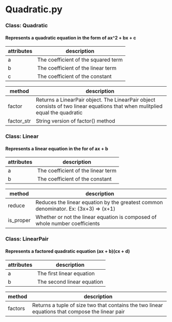 # Quadratic.py

### Class: Quadratic
#### Represents a quadratic equation in the form of ax^2 + bx + c
attributes | description
-----------| -----------
a | The coefficient of the squared term
b | The coefficient of the linear term
c | The coefficient of the constant

method | description
-------|------------
factor | Returns a LinearPair object. The LinearPair object consists of two linear equations that when mulitplied equal the quadratic
factor_str | String version of factor() method

### Class: Linear
#### Represents a linear equation in the for of ax + b
attributes | description
-----------| -----------
a | The coefficient of the linear term
b | The coefficient of the constant

method | description
-------|------------
reduce | Reduces the linear equation by the greatest common denominator. Ex: (3x+3) => (x+1)
is_proper | Whether or not the linear equation is composed of whole number coefficients

### Class: LinearPair
#### Represents a factored quadratic equation (ax + b)(cx + d)
attributes | description
-----------| -----------
a | The first linear equation
b | The second linear equation

method | description
-------|------------
factors | Returns a tuple of size two that contains the two linear equations that compose the linear pair

<br />
